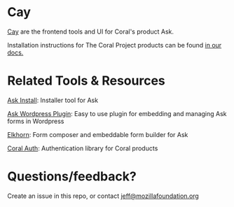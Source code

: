 # Cay

[Cay](https://github.com/coralproject/cay) are the frontend tools and UI for Coral's product Ask.

Installation instructions for The Coral Project products can be found [in our docs.](https://docs.coralproject.net/)

# Related Tools & Resources

[Ask Install](https://github.com/coralproject/ask-install): Installer tool for Ask

[Ask Wordpress Plugin](https://github.com/coralproject/ask-wp-plugin): Easy to use plugin for embedding and managing Ask forms in Wordpress

[Elkhorn](https://github.com/coralproject/elkhorn): Form composer and embeddable form builder for Ask

[Coral Auth](https://github.com/coralproject/coral-auth): Authentication library for Coral products

# Questions/feedback?

Create an issue in this repo, or contact jeff@mozillafoundation.org
